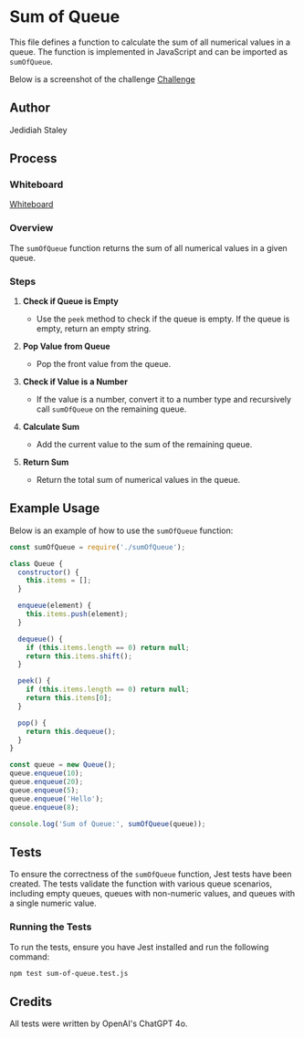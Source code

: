 # Sum of Queue

This file defines a function to calculate the sum of all numerical values in a queue. The function is implemented in JavaScript and can be imported as `sumOfQueue`.

Below is a screenshot of the challenge
[Challenge](./challenge-39.png)

## Author

Jedidiah Staley

## Process

### Whiteboard

[Whiteboard](./whiteboard-39.png)

### Overview

The `sumOfQueue` function returns the sum of all numerical values in a given queue.

### Steps

1. **Check if Queue is Empty**
   - Use the `peek` method to check if the queue is empty. If the queue is empty, return an empty string.

2. **Pop Value from Queue**
   - Pop the front value from the queue.

3. **Check if Value is a Number**
   - If the value is a number, convert it to a number type and recursively call `sumOfQueue` on the remaining queue.

4. **Calculate Sum**
   - Add the current value to the sum of the remaining queue.

5. **Return Sum**
   - Return the total sum of numerical values in the queue.

## Example Usage

Below is an example of how to use the `sumOfQueue` function:

```javascript
const sumOfQueue = require('./sumOfQueue');

class Queue {
  constructor() {
    this.items = [];
  }

  enqueue(element) {
    this.items.push(element);
  }

  dequeue() {
    if (this.items.length == 0) return null;
    return this.items.shift();
  }

  peek() {
    if (this.items.length == 0) return null;
    return this.items[0];
  }

  pop() {
    return this.dequeue();
  }
}

const queue = new Queue();
queue.enqueue(10);
queue.enqueue(20);
queue.enqueue(5);
queue.enqueue('Hello');
queue.enqueue(8);

console.log('Sum of Queue:', sumOfQueue(queue));
```

## Tests

To ensure the correctness of the `sumOfQueue` function, Jest tests have been created. The tests validate the function with various queue scenarios, including empty queues, queues with non-numeric values, and queues with a single numeric value.

### Running the Tests

To run the tests, ensure you have Jest installed and run the following command:

```bash
npm test sum-of-queue.test.js
```

## Credits

All tests were written by OpenAI's ChatGPT 4o.
